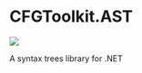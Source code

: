 # CFGToolkit.AST
[<img src="https://img.shields.io/nuget/vpre/CFGToolkit.AST.svg">]( https://www.nuget.org/packages/CFGToolkit.AST)

A syntax trees library for .NET
